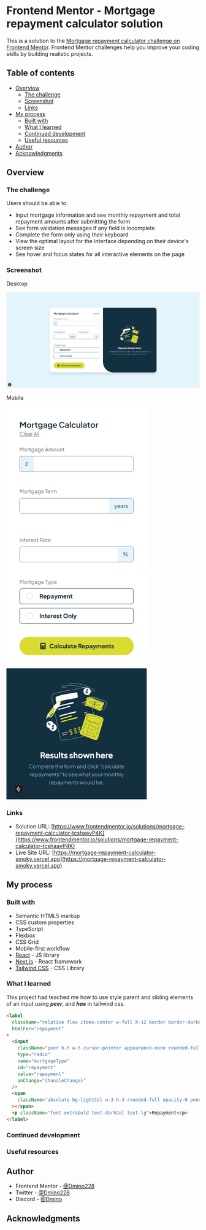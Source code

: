 # Frontend Mentor - Mortgage repayment calculator solution

This is a solution to the [Mortgage repayment calculator challenge on Frontend Mentor](https://www.frontendmentor.io/challenges/mortgage-repayment-calculator-Galx1LXK73). Frontend Mentor challenges help you improve your coding skills by building realistic projects.

## Table of contents

- [Overview](#overview)
  - [The challenge](#the-challenge)
  - [Screenshot](#screenshot)
  - [Links](#links)
- [My process](#my-process)
  - [Built with](#built-with)
  - [What I learned](#what-i-learned)
  - [Continued development](#continued-development)
  - [Useful resources](#useful-resources)
- [Author](#author)
- [Acknowledgments](#acknowledgments)

## Overview

### The challenge

Users should be able to:

- Input mortgage information and see monthly repayment and total repayment amounts after submitting the form
- See form validation messages if any field is incomplete
- Complete the form only using their keyboard
- View the optimal layout for the interface depending on their device's screen size
- See hover and focus states for all interactive elements on the page

### Screenshot

Desktop

![](./desktop.png)

Mobile

![](./mobile.png)

### Links

- Solution URL: [https://www.frontendmentor.io/solutions/mortgage-repayment-calculator-tcshaavP4K](https://www.frontendmentor.io/solutions/mortgage-repayment-calculator-tcshaavP4K)
- Live Site URL: [https://mortgage-repayment-calculator-smoky.vercel.app](https://mortgage-repayment-calculator-smoky.vercel.app)

## My process

### Built with

- Semantic HTML5 markup
- CSS custom properties
- TypeScript
- Flexbox
- CSS Grid
- Mobile-first workflow
- [React](https://reactjs.org/) - JS library
- [Next.js](https://nextjs.org/) - React framework
- [Tailwind CSS](https://tailwindcss.com) - CSS Library

### What I learned

This project had teached me how to use style parent and sibling elements of an input using **_peer_**, and **_has_** in tailwind css.

```html
<label
  className="relative flex items-center w-full h-12 border border-darkCol rounded-lg gap-5 px-5 py-2 cursor-pointer hover:border-lightCol has-[:checked]:border-lightCol has-[:checked]:bg-veryLightCol"
  htmlFor="repayment"
>
  <input
    className="peer h-5 w-5 cursor-pointer appearance-none rounded-full border border-slate-300 checked:border-lightCol transition-all"
    type="radio"
    name="mortgageType"
    id="repayment"
    value="repayment"
    onChange="{handleChange}"
  />
  <span
    className="absolute bg-lightCol w-3 h-3 rounded-full opacity-0 peer-checked:opacity-100 transition-opacity duration-200 top-1/2 left-[30px] transform -translate-x-1/2 -translate-y-1/2"
  ></span>
  <p className="font-extrabold text-darkCol text-lg">Repayment</p>
</label>
```

### Continued development

### Useful resources

## Author

- Frontend Mentor - [@Dmino228](https://www.frontendmentor.io/profile/Dmino228)
- Twitter - [@Dmino228](https://x.com/Dmino228)
- Discord - [@Dmino](https://discord.com/users/450691197522935818)

## Acknowledgments
